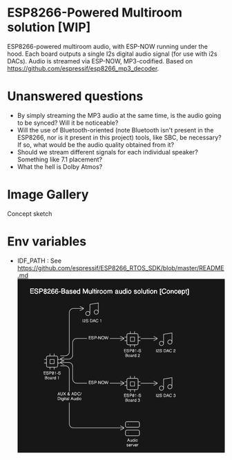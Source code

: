 # ESP8266-Powered Multiroom solution [WIP]

ESP8266-powered multiroom audio, with ESP-NOW running under the hood. Each board outputs a single I2s digital audio signal (for use with i2s DACs).
Audio is streamed via ESP-NOW, MP3-codified. Based on https://github.com/espressif/esp8266_mp3_decoder.

# Unanswered questions
- By simply streaming the MP3 audio at the same time, is the audio going to be synced? Will it be noticeable?
- Will the use of Bluetooth-oriented (note Bluetooth isn't present in the ESP8266, nor is it present in this project) tools, like SBC, be necessary? If so, what would be the audio quality obtained from it?
- Should we stream different signals for each individual speaker? Something like 7.1 placement?
- What the hell is Dolby Atmos? 

# Image Gallery
Concept sketch

# Env variables
- IDF_PATH : See https://github.com/espressif/ESP8266_RTOS_SDK/blob/master/README.md
![Concept sketch](Sketches%20&%20Diagrams/First%20Sketch%20(Concept).png)
